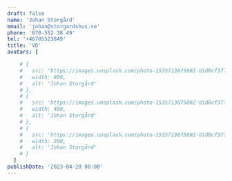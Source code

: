 ```yaml
---
draft: false
name: 'Johan Storgård'
email: 'johan@storgardshus.se'
phone: '070-552 38 49'
tel: '+46705523849'
title: 'VD'
avatars: [

    # {
    #   src: 'https://images.unsplash.com/photo-1535713875002-d1d0cf377fde?&fit=crop&w=800',
    #   width: 800,
    #   alt: 'Johan Storgård'
    # },
    # {
    #   src: 'https://images.unsplash.com/photo-1535713875002-d1d0cf377fde?&fit=crop&w=400',
    #   width: 400,
    #   alt: 'Johan Storgård'
    # },
    # {
    #   src: 'https://images.unsplash.com/photo-1535713875002-d1d0cf377fde?&fit=crop&w=200',
    #   width: 200,
    #   alt: 'Johan Storgård'
    # }
  ]
publishDate: '2023-04-20 00:00'
---
```

